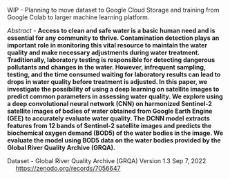 WIP - Planning to move dataset to Google Cloud Storage and training from Google Colab to larger machine learning platform.

*Abstract -* **Access to clean and safe water is a basic human need and is essential for any community to thrive. Contamination detection plays an important role in monitoring this vital resource to maintain the water quality and make necessary adjustments during water treatment. Traditionally, laboratory testing is responsible for detecting dangerous pollutants and changes in the water. However, infrequent sampling, testing, and the time consumed waiting for laboratory results can lead to drops in water quality before treatment is adjusted. In this paper, we investigate the possibility of using a deep learning on satellite images to predict common parameters in assessing water quality. We explore using a deep convolutional neural network (CNN) on harmonized Sentinel-2 satellite images of bodies of water obtained from Google Earth Engine (GEE) to accurately evaluate water quality. The DCNN model extracts features from 12 bands of Sentinel-2 satellite images and predicts the biochemical oxygen demand (BOD5) of the water bodies in the image. We evaluate the model using BOD5 data on the water bodies provided by the Global River Quality Archive (GRQA).**

Dataset - Global River Quality Archive (GRQA) Version 1.3 Sep 7, 2022 <br />
&nbsp;&nbsp;&nbsp;&nbsp; https://zenodo.org/records/7056647
